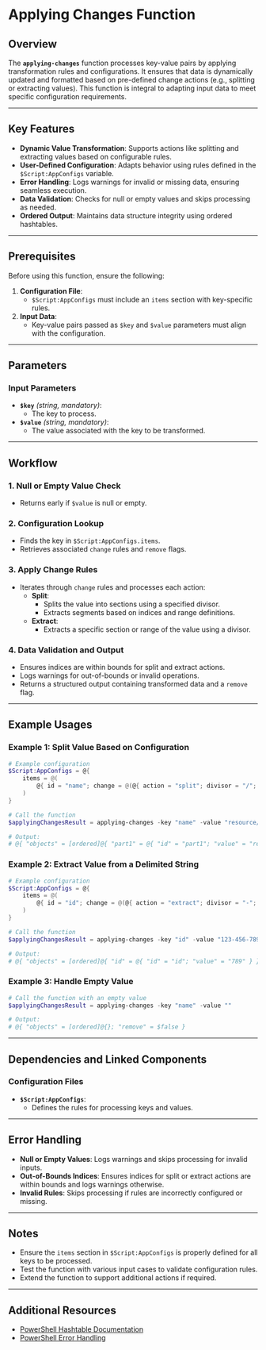 # Applying Changes Function

## Overview
The **`applying-changes`** function processes key-value pairs by applying transformation rules and configurations. It ensures that data is dynamically updated and formatted based on pre-defined change actions (e.g., splitting or extracting values). This function is integral to adapting input data to meet specific configuration requirements.

---

## Key Features

- **Dynamic Value Transformation**: Supports actions like splitting and extracting values based on configurable rules.
- **User-Defined Configuration**: Adapts behavior using rules defined in the `$Script:AppConfigs` variable.
- **Error Handling**: Logs warnings for invalid or missing data, ensuring seamless execution.
- **Data Validation**: Checks for null or empty values and skips processing as needed.
- **Ordered Output**: Maintains data structure integrity using ordered hashtables.

---

## Prerequisites

Before using this function, ensure the following:

1. **Configuration File**:
   - `$Script:AppConfigs` must include an `items` section with key-specific rules.
2. **Input Data**:
   - Key-value pairs passed as `$key` and `$value` parameters must align with the configuration.

---

## Parameters

### Input Parameters

- **`$key`** *(string, mandatory)*:
  - The key to process.
- **`$value`** *(string, mandatory)*:
  - The value associated with the key to be transformed.

---

## Workflow

### 1. **Null or Empty Value Check**
   - Returns early if `$value` is null or empty.

### 2. **Configuration Lookup**
   - Finds the key in `$Script:AppConfigs.items`.
   - Retrieves associated `change` rules and `remove` flags.

### 3. **Apply Change Rules**
   - Iterates through `change` rules and processes each action:
     - **Split**:
       - Splits the value into sections using a specified divisor.
       - Extracts segments based on indices and range definitions.
     - **Extract**:
       - Extracts a specific section or range of the value using a divisor.

### 4. **Data Validation and Output**
   - Ensures indices are within bounds for split and extract actions.
   - Logs warnings for out-of-bounds or invalid operations.
   - Returns a structured output containing transformed data and a `remove` flag.

---

## Example Usages

### Example 1: Split Value Based on Configuration
```powershell
# Example configuration
$Script:AppConfigs = @{
    items = @(
        @{ id = "name"; change = @(@{ action = "split"; divisor = "/"; fields = @(@{ id = "part1"; index = 0 }, @{ id = "part2"; index = 1 }) }) }
    )
}

# Call the function
$applyingChangesResult = applying-changes -key "name" -value "resource/group"

# Output:
# @{ "objects" = [ordered]@{ "part1" = @{ "id" = "part1"; "value" = "resource" }; "part2" = @{ "id" = "part2"; "value" = "group" } }; "remove" = $false }
```

### Example 2: Extract Value from a Delimited String
```powershell
# Example configuration
$Script:AppConfigs = @{
    items = @(
        @{ id = "id"; change = @(@{ action = "extract"; divisor = "-"; index = 2 }) }
    )
}

# Call the function
$applyingChangesResult = applying-changes -key "id" -value "123-456-789"

# Output:
# @{ "objects" = [ordered]@{ "id" = @{ "id" = "id"; "value" = "789" } }; "remove" = $false }
```

### Example 3: Handle Empty Value
```powershell
# Call the function with an empty value
$applyingChangesResult = applying-changes -key "name" -value ""

# Output:
# @{ "objects" = [ordered]@{}; "remove" = $false }
```

---

## Dependencies and Linked Components

### Configuration Files
- **`$Script:AppConfigs`**:
  - Defines the rules for processing keys and values.

---

## Error Handling

- **Null or Empty Values**: Logs warnings and skips processing for invalid inputs.
- **Out-of-Bounds Indices**: Ensures indices for split or extract actions are within bounds and logs warnings otherwise.
- **Invalid Rules**: Skips processing if rules are incorrectly configured or missing.

---

## Notes

- Ensure the `items` section in `$Script:AppConfigs` is properly defined for all keys to be processed.
- Test the function with various input cases to validate configuration rules.
- Extend the function to support additional actions if required.

---

## Additional Resources

- [PowerShell Hashtable Documentation](https://learn.microsoft.com/en-us/powershell/scripting/learn/deep-dives/hashtable)
- [PowerShell Error Handling](https://learn.microsoft.com/en-us/powershell/scripting/deep-dives/error-handling)

